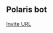 ## Polaris bot

[Invite URL](https://discord.com/api/oauth2/authorize?client_id=1143545840842047650&permissions=1635120576630&scope=bot)
